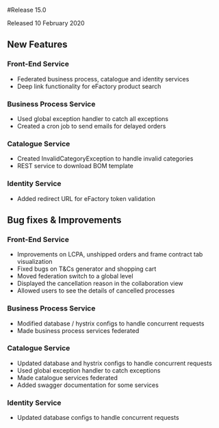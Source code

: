 #Release 15.0

Released 10 February 2020

## New Features

### Front-End Service

- Federated business process, catalogue and identity services
- Deep link functionality for eFactory product search

### Business Process Service

- Used global exception handler to catch all exceptions
- Created a cron job to send emails for delayed orders

### Catalogue Service

- Created InvalidCategoryException to handle invalid categories
- REST service to download BOM template

### Identity Service

- Added redirect URL for eFactory token validation

## Bug fixes & Improvements

### Front-End Service

- Improvements on LCPA, unshipped orders and frame contract tab visualization
- Fixed bugs on T&Cs generator and shopping cart
- Moved federation switch to a global level
- Displayed the cancellation reason in the collaboration view
- Allowed users to see the details of cancelled processes

### Business Process Service

- Modified database / hystrix configs to handle concurrent requests
- Made business process services federated

### Catalogue Service

- Updated database and hystrix configs to handle concurrent requests
- Used global exception handler to catch exceptions
- Made catalogue services federated
- Added swagger documentation for some services

### Identity Service

- Updated database configs to handle concurrent requests